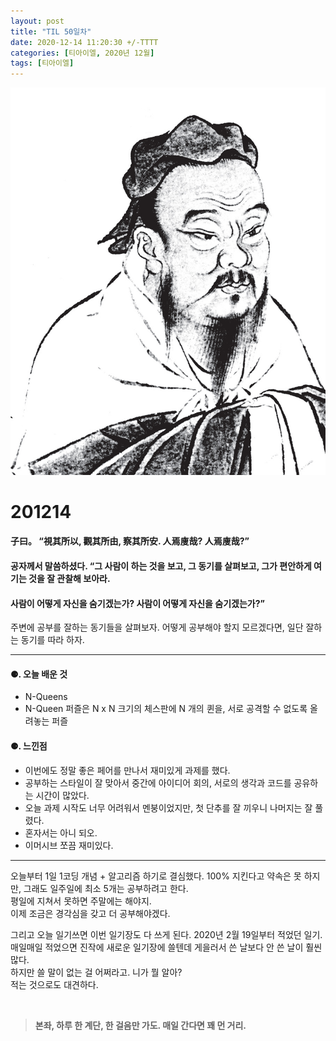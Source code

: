 ```yaml
---
layout: post
title: "TIL 50일차"
date: 2020-12-14 11:20:30 +/-TTTT
categories: [티아이엘, 2020년 12월]
tags: [티아이엘]
---
```


![image](/assets/img/sample/avatar.jpg)

# **201214**

#### **子曰。 “視其所以, 觀其所由, 察其所安. 人焉廋哉? 人焉廋哉?”**

#### **공자께서 말씀하셨다. “그 사람이 하는 것을 보고, 그 동기를 살펴보고, 그가 편안하게 여기는 것을 잘 관찰해 보아라.**

#### **사람이 어떻게 자신을 숨기겠는가? 사람이 어떻게 자신을 숨기겠는가?”**

주변에 공부를 잘하는 동기들을 살펴보자. 어떻게 공부해야 할지 모르겠다면, 일단 잘하는 동기를 따라 하자.

---

#### **⚈. 오늘 배운 것**

- N-Queens
- N-Queen 퍼즐은 N x N 크기의 체스판에 N 개의 퀸을, 서로 공격할 수 없도록 올려놓는 퍼즐

#### **⚈. 느낀점**

- 이번에도 정말 좋은 페어를 만나서 재미있게 과제를 했다.
- 공부하는 스타일이 잘 맞아서 중간에 아이디어 회의, 서로의 생각과 코드를 공유하는 시간이 많았다.
- 오늘 과제 시작도 너무 어려워서 멘붕이었지만, 첫 단추를 잘 끼우니 나머지는 잘 풀렸다.
- 혼자서는 아니 되오.
- 이머시브 쪼끔 재미있다.

---

오늘부터 1일 1코딩 개념 + 알고리즘 하기로 결심했다. 100% 지킨다고 약속은 못 하지만, 그래도 일주일에 최소 5개는 공부하려고 한다.  
평일에 지쳐서 못하면 주말에는 해야지.  
이제 조금은 경각심을 갖고 더 공부해야겠다.

그리고 오늘 일기쓰면 이번 일기장도 다 쓰게 된다. 2020년 2월 19일부터 적었던 일기.  
매일매일 적었으면 진작에 새로운 일기장에 쓸텐데 게을러서 쓴 날보다 안 쓴 날이 훨씬 많다.  
하지만 쓸 말이 없는 걸 어쩌라고. 니가 뭘 알아?  
적는 것으로도 대견하다.

<br>

> **본좌, 하루 한 계단, 한 걸음만 가도. 매일 간다면 꽤 먼 거리.**
